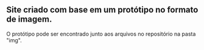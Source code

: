 ## Site criado com base em um protótipo no formato de imagem. 

O protótipo pode ser encontrado junto aos arquivos no repositório na pasta "img".